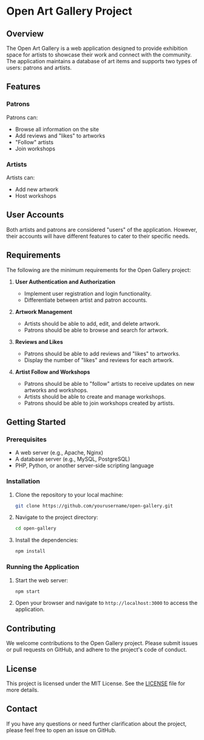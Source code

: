 # Open Art Gallery Project

## Overview
The Open Art Gallery is a web application designed to provide exhibition space for artists to showcase their work and connect with the community. The application maintains a database of art items and supports two types of users: patrons and artists. 

## Features

### Patrons
Patrons can:
- Browse all information on the site
- Add reviews and "likes" to artworks
- "Follow" artists
- Join workshops

### Artists
Artists can:
- Add new artwork
- Host workshops

## User Accounts
Both artists and patrons are considered "users" of the application. However, their accounts will have different features to cater to their specific needs.

## Requirements
The following are the minimum requirements for the Open Gallery project:

1. **User Authentication and Authorization**
   - Implement user registration and login functionality.
   - Differentiate between artist and patron accounts.

2. **Artwork Management**
   - Artists should be able to add, edit, and delete artwork.
   - Patrons should be able to browse and search for artwork.

3. **Reviews and Likes**
   - Patrons should be able to add reviews and "likes" to artworks.
   - Display the number of "likes" and reviews for each artwork.

4. **Artist Follow and Workshops**
   - Patrons should be able to "follow" artists to receive updates on new artworks and workshops.
   - Artists should be able to create and manage workshops.
   - Patrons should be able to join workshops created by artists.

## Getting Started

### Prerequisites
- A web server (e.g., Apache, Nginx)
- A database server (e.g., MySQL, PostgreSQL)
- PHP, Python, or another server-side scripting language

### Installation
1. Clone the repository to your local machine:
   ```sh
   git clone https://github.com/yourusername/open-gallery.git
   ```
2. Navigate to the project directory:
   ```sh
   cd open-gallery
   ```
3. Install the dependencies:
   ```sh
   npm install
   ```

### Running the Application
1. Start the web server:
   ```sh
   npm start
   ```
2. Open your browser and navigate to `http://localhost:3000` to access the application.

## Contributing
We welcome contributions to the Open Gallery project. Please submit issues or pull requests on GitHub, and adhere to the project's code of conduct.

## License
This project is licensed under the MIT License. See the [LICENSE](LICENSE) file for more details.

## Contact
If you have any questions or need further clarification about the project, please feel free to open an issue on GitHub.
